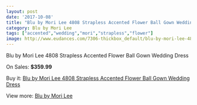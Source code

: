```yaml
---
layout: post
date: '2017-10-08'
title: "Blu by Mori Lee 4808 Strapless Accented Flower Ball Gown Wedding Dress"
category: Blu by Mori Lee
tags: ["accented","wedding","mori","strapless","flower"]
image: http://www.eudances.com/7306-thickbox_default/blu-by-mori-lee-4808-strapless-accented-flower-ball-gown-wedding-dress.jpg
---
```

Blu by Mori Lee 4808 Strapless Accented Flower Ball Gown Wedding Dress

On Sales: **$359.99**
<a href="https://www.eudances.com/en/blu-by-mori-lee/2629-blu-by-mori-lee-4808-strapless-accented-flower-ball-gown-wedding-dress.html"><amp-img layout="responsive" width="600" height="600" src="//www.eudances.com/7306-thickbox_default/blu-by-mori-lee-4808-strapless-accented-flower-ball-gown-wedding-dress.jpg" alt="Blu by Mori Lee 4808 Strapless Accented Flower Ball Gown Wedding Dress 0" /></a>
<a href="https://www.eudances.com/en/blu-by-mori-lee/2629-blu-by-mori-lee-4808-strapless-accented-flower-ball-gown-wedding-dress.html"><amp-img layout="responsive" width="600" height="600" src="//www.eudances.com/7310-thickbox_default/blu-by-mori-lee-4808-strapless-accented-flower-ball-gown-wedding-dress.jpg" alt="Blu by Mori Lee 4808 Strapless Accented Flower Ball Gown Wedding Dress 1" /></a>
<a href="https://www.eudances.com/en/blu-by-mori-lee/2629-blu-by-mori-lee-4808-strapless-accented-flower-ball-gown-wedding-dress.html"><amp-img layout="responsive" width="600" height="600" src="//www.eudances.com/7309-thickbox_default/blu-by-mori-lee-4808-strapless-accented-flower-ball-gown-wedding-dress.jpg" alt="Blu by Mori Lee 4808 Strapless Accented Flower Ball Gown Wedding Dress 2" /></a>
<a href="https://www.eudances.com/en/blu-by-mori-lee/2629-blu-by-mori-lee-4808-strapless-accented-flower-ball-gown-wedding-dress.html"><amp-img layout="responsive" width="600" height="600" src="//www.eudances.com/7308-thickbox_default/blu-by-mori-lee-4808-strapless-accented-flower-ball-gown-wedding-dress.jpg" alt="Blu by Mori Lee 4808 Strapless Accented Flower Ball Gown Wedding Dress 3" /></a>
<a href="https://www.eudances.com/en/blu-by-mori-lee/2629-blu-by-mori-lee-4808-strapless-accented-flower-ball-gown-wedding-dress.html"><amp-img layout="responsive" width="600" height="600" src="//www.eudances.com/7307-thickbox_default/blu-by-mori-lee-4808-strapless-accented-flower-ball-gown-wedding-dress.jpg" alt="Blu by Mori Lee 4808 Strapless Accented Flower Ball Gown Wedding Dress 4" /></a>

Buy it: [Blu by Mori Lee 4808 Strapless Accented Flower Ball Gown Wedding Dress](https://www.eudances.com/en/blu-by-mori-lee/2629-blu-by-mori-lee-4808-strapless-accented-flower-ball-gown-wedding-dress.html "Blu by Mori Lee 4808 Strapless Accented Flower Ball Gown Wedding Dress")

View more: [Blu by Mori Lee](https://www.eudances.com/en/39-blu-by-mori-lee "Blu by Mori Lee")